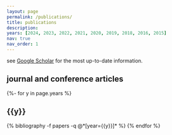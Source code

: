 ```yaml
---
layout: page
permalink: /publications/
title: publications
description:
years: [2024, 2023, 2022, 2021, 2020, 2019, 2018, 2016, 2015]
nav: true
nav_order: 1
---
```


<!-- _pages/publications.md -->

see [Google Scholar](https://scholar.google.com/citations?user=oOhnPUgAAAAJ&hl=en&authuser=1) for the most up-to-date information.

<div class="publications">

<h2 class="articles">journal and conference articles</h2>
{%- for y in page.years %}
  <h2 class="year">{{y}}</h2>
  {% bibliography -f papers -q @*[year={{y}}]* %}
{% endfor %}

</div>
